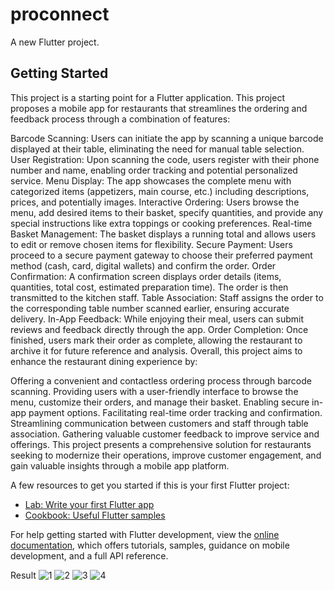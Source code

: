 # proconnect

A new Flutter project.

## Getting Started

This project is a starting point for a Flutter application.
This project proposes a mobile app for restaurants that streamlines the ordering and feedback process through a combination of features:

Barcode Scanning: Users can initiate the app by scanning a unique barcode displayed at their table, eliminating the need for manual table selection.
User Registration: Upon scanning the code, users register with their phone number and name, enabling order tracking and potential personalized service.
Menu Display: The app showcases the complete menu with categorized items (appetizers, main course, etc.) including descriptions, prices, and potentially images.
Interactive Ordering: Users browse the menu, add desired items to their basket, specify quantities, and provide any special instructions like extra toppings or cooking preferences.
Real-time Basket Management: The basket displays a running total and allows users to edit or remove chosen items for flexibility.
Secure Payment: Users proceed to a secure payment gateway to choose their preferred payment method (cash, card, digital wallets) and confirm the order.
Order Confirmation: A confirmation screen displays order details (items, quantities, total cost, estimated preparation time). The order is then transmitted to the kitchen staff.
Table Association: Staff assigns the order to the corresponding table number scanned earlier, ensuring accurate delivery.
In-App Feedback: While enjoying their meal, users can submit reviews and feedback directly through the app.
Order Completion: Once finished, users mark their order as complete, allowing the restaurant to archive it for future reference and analysis.
Overall, this project aims to enhance the restaurant dining experience by:

Offering a convenient and contactless ordering process through barcode scanning.
Providing users with a user-friendly interface to browse the menu, customize their orders, and manage their basket.
Enabling secure in-app payment options.
Facilitating real-time order tracking and confirmation.
Streamlining communication between customers and staff through table association.
Gathering valuable customer feedback to improve service and offerings.
This project presents a comprehensive solution for restaurants seeking to modernize their operations, improve customer engagement, and gain valuable insights through a mobile app platform.

A few resources to get you started if this is your first Flutter project:

- [Lab: Write your first Flutter app](https://docs.flutter.dev/get-started/codelab)
- [Cookbook: Useful Flutter samples](https://docs.flutter.dev/cookbook)



For help getting started with Flutter development, view the
[online documentation](https://docs.flutter.dev/), which offers tutorials,
samples, guidance on mobile development, and a full API reference.


Result 
![1](https://github.com/user-attachments/assets/4e5a1a5c-8d6a-448c-9a9b-70b58c03f6a2)
![2](https://github.com/user-attachments/assets/b6186d36-e728-49b7-a68b-7d812c18efd8)
![3](https://github.com/user-attachments/assets/859c17d0-141a-43eb-8202-ad0b22709839)
![4](https://github.com/user-attachments/assets/dea37270-d68a-4fe0-9eeb-07180c3b621f)

